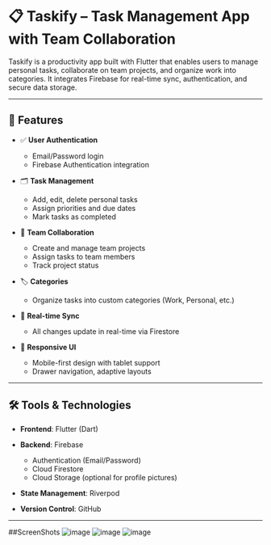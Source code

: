 # 📋 Taskify – Task Management App with Team Collaboration

Taskify is a productivity app built with Flutter that enables users to manage personal tasks, collaborate on team projects, and organize work into categories. It integrates Firebase for real-time sync, authentication, and secure data storage.

---

## 🚀 Features

- ✅ **User Authentication**  
  - Email/Password login  
  - Firebase Authentication integration

- 🗂 **Task Management**  
  - Add, edit, delete personal tasks  
  - Assign priorities and due dates  
  - Mark tasks as completed

- 👥 **Team Collaboration**  
  - Create and manage team projects  
  - Assign tasks to team members  
  - Track project status

- 🏷 **Categories**  
  - Organize tasks into custom categories (Work, Personal, etc.)

- 🔄 **Real-time Sync**  
  - All changes update in real-time via Firestore

- 📱 **Responsive UI**  
  - Mobile-first design with tablet support  
  - Drawer navigation, adaptive layouts

---

## 🛠 Tools & Technologies

- **Frontend**: Flutter (Dart)  
- **Backend**: Firebase  
  - Authentication (Email/Password)  
  - Cloud Firestore  
  - Cloud Storage (optional for profile pictures)

- **State Management**: Riverpod  
- **Version Control**: GitHub

---

##ScreenShots
![image](https://github.com/user-attachments/assets/df631492-c598-4092-8878-d4cc1d59e8d9)
![image](https://github.com/user-attachments/assets/4e926bb4-0011-4b60-8857-449f393f3cca)
![image](https://github.com/user-attachments/assets/7b09757d-0864-410f-bf72-ae9f9eb8aa2c)


